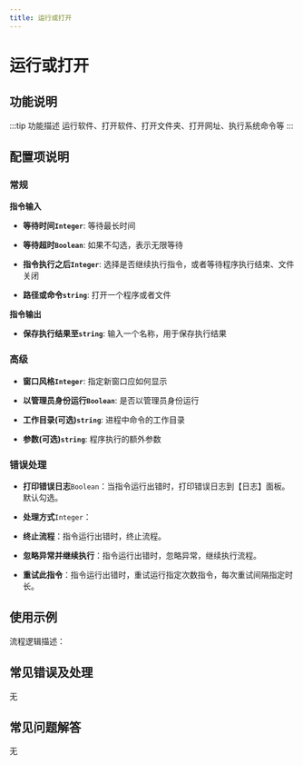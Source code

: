 ```yaml
---
title: 运行或打开
---
```


# 运行或打开

## 功能说明

:::tip 功能描述
运行软件、打开软件、打开文件夹、打开网址、执行系统命令等
:::

## 配置项说明

### 常规

**指令输入**

- **等待时间`Integer`**: 等待最长时间

- **等待超时`Boolean`**: 如果不勾选，表示无限等待

- **指令执行之后`Integer`**: 选择是否继续执行指令，或者等待程序执行结束、文件关闭

- **路径或命令`string`**: 打开一个程序或者文件


**指令输出**

- **保存执行结果至`string`**: 输入一个名称，用于保存执行结果

### 高级

- **窗口风格`Integer`**: 指定新窗口应如何显示

- **以管理员身份运行`Boolean`**: 是否以管理员身份运行

- **工作目录(可选)`string`**: 进程中命令的工作目录

- **参数(可选)`string`**: 程序执行的额外参数

### 错误处理

- **打印错误日志**`Boolean`：当指令运行出错时，打印错误日志到【日志】面板。默认勾选。

- **处理方式**`Integer`：

 - **终止流程**：指令运行出错时，终止流程。

 - **忽略异常并继续执行**：指令运行出错时，忽略异常，继续执行流程。

 - **重试此指令**：指令运行出错时，重试运行指定次数指令，每次重试间隔指定时长。

## 使用示例

流程逻辑描述：

## 常见错误及处理

无

## 常见问题解答

无

